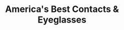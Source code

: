 ---
title: "America's Best Contacts & Eyeglasses"
url: /oak-lawn/americas-best-contacts-and-eyeglasses/
shop: optician
---